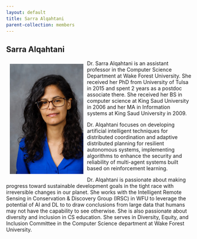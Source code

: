 ```yaml
---
layout: default
title: Sarra Alqahtani
parent-collection: members
---
```


## Sarra Alqahtani
<img src="/media/members/hd/sarra_alqahtani.png" alt="1" width = 200px height = 300px style="object-fit: cover; float: left; margin: 10px">
Dr. Sarra Alqahtani is an assistant professor in the Computer Science Department at Wake Forest University. She received her PhD from University of Tulsa in 2015 and spent 2 years as a postdoc associate there. She received her BS in computer science at King Saud University in 2006 and her MA in Information systems at King Saud University in 2009.


Dr. Alqahtani focuses on developing artificial intelligent techniques for distributed coordination and adaptive distributed planning for resilient autonomous systems, implementing algorithms to enhance the security and reliability of multi-agent systems built based on reinforcement learning.


Dr. Alqahtani is passionate about making progress toward sustainable development goals in the tight race with irreversible changes in our planet. She works with the Intelligent Remote Sensing in Conservation & Discovery Group (IRSC) in WFU to leverage the potential of AI and DL to to draw conclusions from large data that humans may not have the capability to see otherwise. She is also passionate about diversity and inclusion in CS education. She serves in Diversity, Equity, and Inclusion Committee in the Computer Science department at Wake Forest University. 